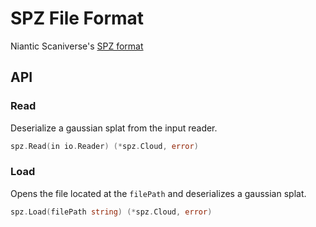 # SPZ File Format

Niantic Scaniverse's [SPZ format](https://scaniverse.com/news/spz-gaussian-splat-open-source-file-format)

## API

### Read

Deserialize a gaussian splat from the input reader.

```go
spz.Read(in io.Reader) (*spz.Cloud, error)
```

### Load

Opens the file located at the `filePath` and deserializes a gaussian splat.

```go
spz.Load(filePath string) (*spz.Cloud, error)
```